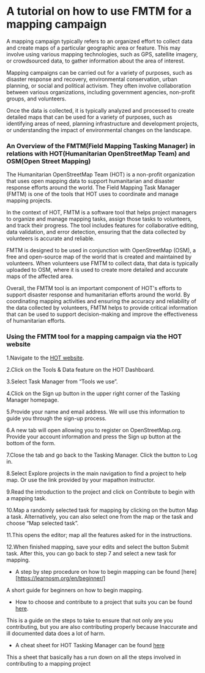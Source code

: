 # A tutorial on how to use FMTM for a mapping campaign

A mapping campaign typically refers to an organized effort to collect data and create maps of a particular geographic area or feature. This may involve using various mapping technologies, such as GPS, satellite imagery, or crowdsourced data, to gather information about the area of interest.

Mapping campaigns can be carried out for a variety of purposes, such as disaster response and recovery, environmental conservation, urban planning, or social and political activism. They often involve collaboration between various organizations, including government agencies, non-profit groups, and volunteers.

Once the data is collected, it is typically analyzed and processed to create detailed maps that can be used for a variety of purposes, such as identifying areas of need, planning infrastructure and development projects, or understanding the impact of environmental changes on the landscape.

### An Overview of the FMTM(Field Mapping Tasking Manager) in relations with HOT(Humanitarian OpenStreetMap Team) and OSM(Open Street Mapping)

The Humanitarian OpenStreetMap Team (HOT) is a non-profit organization that uses open mapping data to support humanitarian and disaster response efforts around the world. The Field Mapping Task Manager (FMTM) is one of the tools that HOT uses to coordinate and manage mapping projects.

In the context of HOT, FMTM is a software tool that helps project managers to organize and manage mapping tasks, assign those tasks to volunteers, and track their progress. The tool includes features for collaborative editing, data validation, and error detection, ensuring that the data collected by volunteers is accurate and reliable.

FMTM is designed to be used in conjunction with OpenStreetMap (OSM), a free and open-source map of the world that is created and maintained by volunteers. When volunteers use FMTM to collect data, that data is typically uploaded to OSM, where it is used to create more detailed and accurate maps of the affected area.

Overall, the FMTM tool is an important component of HOT's efforts to support disaster response and humanitarian efforts around the world. By coordinating mapping activities and ensuring the accuracy and reliability of the data collected by volunteers, FMTM helps to provide critical information that can be used to support decision-making and improve the effectiveness of humanitarian efforts.

### Using the FMTM tool for a mapping campaign via the HOT website

1.Navigate to the [HOT website](https://www.hotosm.org/).

2.Click on the Tools & Data feature on the HOT Dashboard.

3.Select Task Manager from “Tools we use”.

4.Click on the Sign up button in the upper right corner of the Tasking Manager homepage.

5.Provide your name and email address. We will use this information to guide you through the sign-up process.

6.A new tab will open allowing you to register on OpenStreetMap.org. Provide your account information and press the Sign up button at the bottom of the form.

7.Close the tab and go back to the Tasking Manager. Click the button to Log in.

8.Select Explore projects in the main navigation to find a project to help map. Or use the link provided by your mapathon instructor.

9.Read the introduction to the project and click on Contribute to begin with a mapping task.

10.Map a randomly selected task for mapping by clicking on the button Map a task.
Alternatively, you can also select one from the map or the task and choose “Map selected task”.

11.This opens the editor; map all the features asked for in the instructions.

12.When finished mapping, save your edits and select the button Submit task.
After this, you can go back to step 7 and select a new task for mapping.

- A step by step procedure on how to begin mapping can be found [here][https://learnosm.org/en/beginner/]

A short guide for beginners on how to begin mapping.

- How to choose and contribute to a project that suits you can be found [here](https://learnosm.org/en/coordination/tm-user/#select-a-task-to-map).

This is a guide on the steps to take to ensure that not only are you contributing, but you are also contributing properly because Inaccurate and ill documented data does a lot of harm.

- A cheat sheet for HOT Tasking Manager can be found [here](https://drive.google.com/file/d/19pckU4Cru-cSz_aclsLsBk-45SQ1Qyy_/view)

This a sheet that basically has a run down on all the steps involved in contributing to a mapping project
